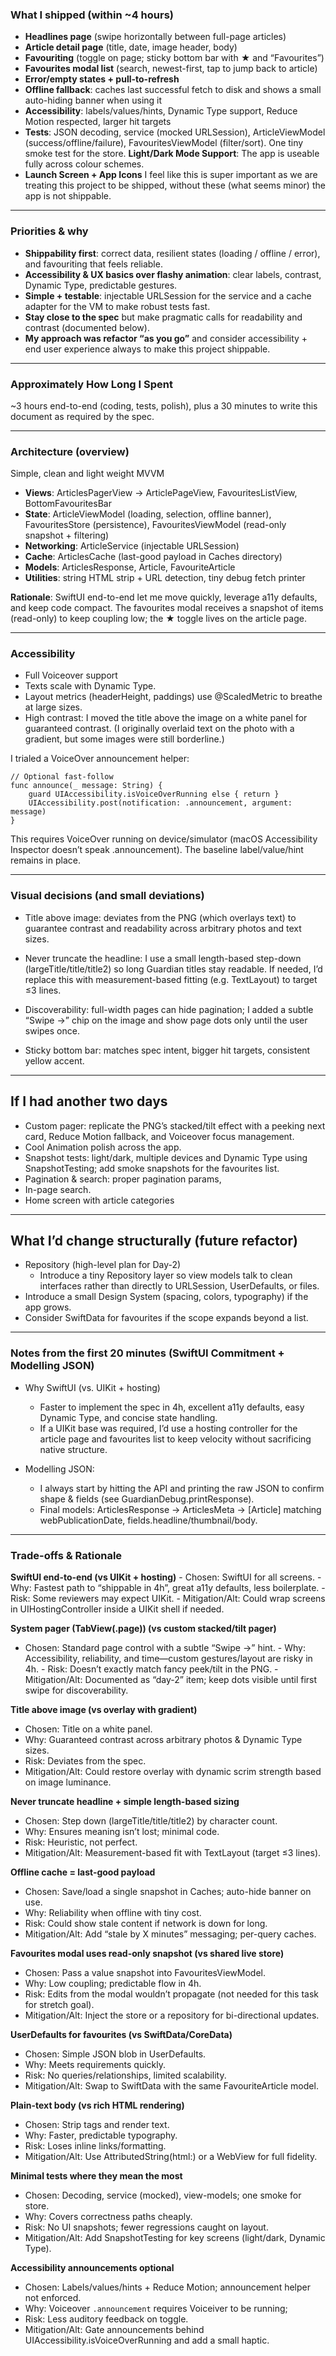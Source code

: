 ###  What I shipped (within ~4 hours)
- **Headlines page** (swipe horizontally between full-page articles)
- **Article detail page** (title, date, image header, body)
- **Favouriting** (toggle on page; sticky bottom bar with ★ and “Favourites”)
- **Favourites modal list** (search, newest-first, tap to jump back to article)
- **Error/empty states + pull-to-refresh**
- **Offline fallback**: caches last successful fetch to disk and shows a small auto-hiding banner when using it
- **Accessibility**: labels/values/hints, Dynamic Type support, Reduce Motion respected, larger hit targets
- **Tests**: JSON decoding, service (mocked URLSession), ArticleViewModel (success/offline/failure), FavouritesViewModel (filter/sort). One tiny smoke test for the store.
**Light/Dark Mode Support**: The app is useable fully across colour schemes.
- **Launch Screen + App Icons** I feel like this is super important as we are treating this project to be shipped, without these (what seems minor) the app is not shippable.

---

### Priorities & why

- **Shippability first**: correct data, resilient states (loading / offline / error), and favouriting that feels reliable.
- **Accessibility & UX basics over flashy animation**: clear labels, contrast, Dynamic Type, predictable gestures.
- **Simple + testable**: injectable URLSession for the service and a cache adapter for the VM to make robust tests fast.
- **Stay close to the spec** but make pragmatic calls for readability and contrast (documented below).
- **My approach was refactor “as you go”** and consider accessibility + end user experience always to make this project shippable.
---

### Approximately How Long I Spent
~3 hours end-to-end (coding, tests, polish), plus a 30 minutes to write this document as required by the spec.

---

### Architecture (overview)

Simple, clean and light weight MVVM

- **Views**: ArticlesPagerView → ArticlePageView, FavouritesListView, BottomFavouritesBar
- **State**: ArticleViewModel (loading, selection, offline banner), FavouritesStore (persistence), FavouritesViewModel (read-only snapshot + filtering)
- **Networking**: ArticleService (injectable URLSession)
- **Cache**: ArticlesCache (last-good payload in Caches directory)
- **Models**: ArticlesResponse, Article, FavouriteArticle
- **Utilities**: string HTML strip + URL detection, tiny debug fetch printer

**Rationale**: SwiftUI end-to-end let me move quickly, leverage a11y defaults, and keep code compact. The favourites modal receives a snapshot of items (read-only) to keep coupling low; the ★ toggle lives on the article page.

---

### Accessibility
- Full Voiceover support
- Texts scale with Dynamic Type.
- Layout metrics (headerHeight, paddings) use @ScaledMetric to breathe at large sizes.
- High contrast: I moved the title above the image on a white panel for guaranteed contrast.
(I originally overlaid text on the photo with a gradient, but some images were still borderline.)

I trialed a VoiceOver announcement helper:
```
// Optional fast-follow
func announce(_ message: String) {
    guard UIAccessibility.isVoiceOverRunning else { return }
    UIAccessibility.post(notification: .announcement, argument: message)
}
```
This requires VoiceOver running on device/simulator (macOS Accessibility Inspector doesn’t speak .announcement). The baseline label/value/hint remains in place.

---
### Visual decisions (and small deviations)
- Title above image: deviates from the PNG (which overlays text) to guarantee contrast and readability across arbitrary photos and text sizes.

- Never truncate the headline: I use a small length-based step-down (largeTitle/title/title2) so long Guardian titles stay readable. If needed, I’d replace this with measurement-based fitting (e.g. TextLayout) to target ≤3 lines.

- Discoverability: full-width pages can hide pagination; I added a subtle “Swipe →” chip on the image and show page dots only until the user swipes once.

- Sticky bottom bar: matches spec intent, bigger hit targets, consistent yellow accent.


---
## If I had another two days

- Custom pager: replicate the PNG’s stacked/tilt effect with a peeking next card, Reduce Motion fallback, and Voiceover focus management.
- Cool Animation polish across the app.
- Snapshot tests: light/dark, multiple devices and Dynamic Type using SnapshotTesting; add smoke snapshots for the favourites list.
- Pagination & search: proper pagination params,
- In-page search.
- Home screen with article categories
---

## What I’d change structurally (future refactor)
- Repository (high-level plan for Day-2)
    - Introduce a tiny Repository layer so view models talk to clean interfaces rather than directly to URLSession, UserDefaults, or files.
- Introduce a small Design System (spacing, colors, typography) if the app grows.
- Consider SwiftData for favourites if the scope expands beyond a list.
---
### Notes from the first 20 minutes (SwiftUI Commitment + Modelling JSON)
- Why SwiftUI (vs. UIKit + hosting)
   -  Faster to implement the spec in 4h, excellent a11y defaults, easy Dynamic Type, and concise state handling.
   -  If a UIKit base was required, I’d use a hosting controller for the article page and favourites list to keep velocity without sacrificing native structure.
   
-  Modelling JSON:
    - I always start by hitting the API and printing the raw JSON to confirm shape & fields (see GuardianDebug.printResponse).
    - Final models: ArticlesResponse → ArticlesMeta → [Article] matching webPublicationDate, fields.headline/thumbnail/body.

---
### Trade-offs & Rationale
**SwiftUI end-to-end (vs UIKit + hosting)**
    - Chosen: SwiftUI for all screens.
    - Why: Fastest path to “shippable in 4h”, great a11y defaults, less boilerplate.
    - Risk: Some reviewers may expect UIKit.
    - Mitigation/Alt: Could wrap screens in UIHostingController inside a UIKit shell if needed.

**System pager (TabView(.page)) (vs custom stacked/tilt pager)**

   - Chosen: Standard page control with a subtle “Swipe →” hint.
    - Why: Accessibility, reliability, and time—custom gestures/layout are risky in 4h.
    - Risk: Doesn’t exactly match fancy peek/tilt in the PNG.
    - Mitigation/Alt: Documented as “day-2” item; keep dots visible until first swipe for discoverability.


**Title above image (vs overlay with gradient)**
- Chosen: Title on a white panel.
- Why: Guaranteed contrast across arbitrary photos & Dynamic Type sizes.
- Risk: Deviates from the spec.
- Mitigation/Alt: Could restore overlay with dynamic scrim strength based on image luminance.

**Never truncate headline + simple length-based sizing**
- Chosen: Step down (largeTitle/title/title2) by character count.
- Why: Ensures meaning isn’t lost; minimal code.
- Risk: Heuristic, not perfect.
- Mitigation/Alt: Measurement-based fit with TextLayout (target ≤3 lines).

**Offline cache = last-good payload**
- Chosen: Save/load a single snapshot in Caches; auto-hide banner on use.
- Why: Reliability when offline with tiny cost.
- Risk: Could show stale content if network is down for long.
- Mitigation/Alt: Add “stale by X minutes” messaging; per-query caches.

**Favourites modal uses read-only snapshot (vs shared live store)**
- Chosen: Pass a value snapshot into FavouritesViewModel.
- Why: Low coupling; predictable flow in 4h.
- Risk: Edits from the modal wouldn’t propagate (not needed for this task for stretch goal).
- Mitigation/Alt: Inject the store or a repository for bi-directional updates.

**UserDefaults for favourites (vs SwiftData/CoreData)**
- Chosen: Simple JSON blob in UserDefaults.
- Why: Meets requirements quickly.
- Risk: No queries/relationships, limited scalability.
- Mitigation/Alt: Swap to SwiftData with the same FavouriteArticle model.

**Plain-text body (vs rich HTML rendering)**
- Chosen: Strip tags and render text.
- Why: Faster, predictable typography.
- Risk: Loses inline links/formatting.
- Mitigation/Alt: Use AttributedString(html:) or a WebView for full fidelity.

**Minimal tests where they mean the most**
- Chosen: Decoding, service (mocked), view-models; one smoke for store.
- Why: Covers correctness paths cheaply.
- Risk: No UI snapshots; fewer regressions caught on layout.
- Mitigation/Alt: Add SnapshotTesting for key screens (light/dark, Dynamic Type).

**Accessibility announcements optional**
- Chosen: Labels/values/hints + Reduce Motion; announcement helper not enforced.
- Why: Voiceover `.announcement` requires Voiceiver to be running;
- Risk: Less auditory feedback on toggle.
- Mitigation/Alt: Gate announcements behind UIAccessibility.isVoiceOverRunning and add a small haptic.



